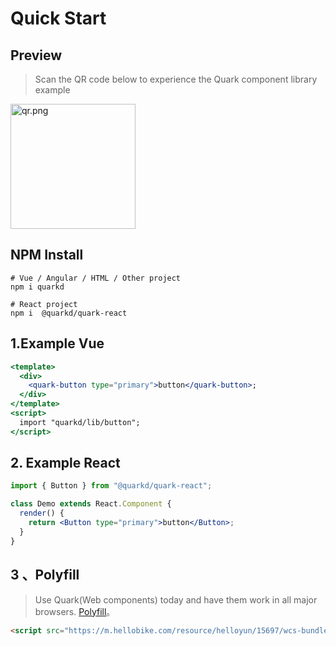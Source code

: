 # Quick Start

## Preview

> Scan the QR code below to experience the Quark component library example

<img src="https://m.hellobike.com/resource/helloyun/16682/76s6X_quark.demo.png?x-oss-process=image/quality,q_80" width="200" alt="qr.png">

## NPM Install

```shell
# Vue / Angular / HTML / Other project
npm i quarkd

# React project
npm i  @quarkd/quark-react
```

## 1.Example Vue

```jsx
<template>
  <div>
    <quark-button type="primary">button</quark-button>;
  </div>
</template>
<script>
  import "quarkd/lib/button";
</script>
```

## 2. Example React

```jsx
import { Button } from "@quarkd/quark-react";

class Demo extends React.Component {
  render() {
    return <Button type="primary">button</Button>;
  }
}
```

## 3 、Polyfill

> Use Quark(Web components) today and have them work in all major browsers. [Polyfill](https://www.webcomponents.org/polyfills)。
```html
<script src="https://m.hellobike.com/resource/helloyun/15697/wcs-bundle.js"></script>
```